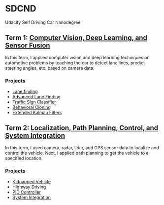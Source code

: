 # SDCND
Udacity Self Driving Car Nanodegree

## Term 1: [Computer Vision, Deep Learning, and Sensor Fusion][7]
In this term, I applied computer vision and deep learning techniques on automotive problems 
by teaching the car to detect lane lines, predict steering angles, etc. based on camera data.

### Projects
- [Lane finding][1] 
- [Advanced Lane Finding][2]
- [Traffic Sign Classifier][3]
- [Behavioral Cloning][4]
- [Extended Kalman Filters][5] 
 
[1]: https://github.com/jissac/SDCND/tree/master/Term1/Lane_Lines
[2]: https://github.com/jissac/SDCND/tree/master/Term1/Adv_Lane_Lines
[3]: https://github.com/jissac/SDCND/tree/master/Term1/Traffic_Sign_Classifier
[4]: https://github.com/jissac/SDCND/tree/master/Term1/Behavioral_Cloning
[5]: https://github.com/jissac/SDCND/tree/master/Term1/EKF

## Term 2: [Localization, Path Planning, Control, and System Integration][8]
In this term, I used camera, radar, lidar, and GPS sensor data to localize and control the vehicle. Next, I applied path planning to get the vehicle to a specified location.

### Projects
- [Kidnapped Vehicle][a]
- [Highway Driving][b]
- [PID Controller][c]
- [System Integration][d]

[a]: https://github.com/jissac/SDCND/tree/master/Term2/Kidnapped_Vehicle
[b]: https://github.com/jissac/SDCND/tree/master/Term2/Highway_Driving
[c]: https://github.com/jissac/SDCND/tree/master/Term2/PID_Controller
[d]: https://github.com/jissac/SDCND/tree/master/Term2/Capstone


[7]:https://github.com/jissac/SDCND/tree/master/Term1
[8]:https://github.com/jissac/SDCND/tree/master/Term2
